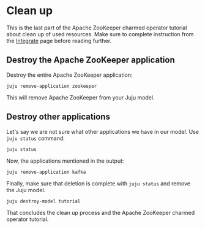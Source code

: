 # Clean up

This is the last part of the Apache ZooKeeper charmed operator tutorial about clean up of used resources. Make sure to complete instruction from the [Integrate](integrate) page before reading further.

## Destroy the Apache ZooKeeper application

Destroy the entire Apache ZooKeeper application:

```
juju remove-application zookeeper
```

This will remove Apache ZooKeeper from your Juju model.

## Destroy other applications

Let's say we are not sure what other applications we have in our model. 
Use `juju status` command:

```
juju status
```

Now, the applications mentioned in the output:

```
juju remove-application kafka
```

Finally, make sure that deletion is complete with `juju status` and remove the Juju model.

```
juju destroy-model tutorial
```

That concludes the clean up process and the Apache ZooKeeper charmed operator tutorial.
